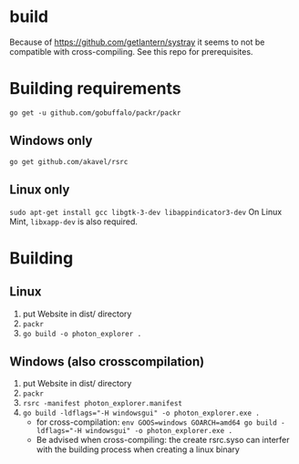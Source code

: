 # build
Because of https://github.com/getlantern/systray it seems to not be compatible with cross-compiling. See this repo for prerequisites.

# Building requirements
`go get -u github.com/gobuffalo/packr/packr`
## Windows only
`go get github.com/akavel/rsrc`
## Linux only
`sudo apt-get install gcc libgtk-3-dev libappindicator3-dev`
On Linux Mint, `libxapp-dev` is also required.
 
# Building
## Linux
1. put Website in dist/ directory 
2. `packr`
3. `go build -o photon_explorer .`

## Windows (also crosscompilation)
1. put Website in dist/ directory 
2. `packr`
3. `rsrc -manifest photon_explorer.manifest`
4. `go build -ldflags="-H windowsgui" -o photon_explorer.exe .`
    * for cross-compilation: `env GOOS=windows GOARCH=amd64 go build -ldflags="-H windowsgui" -o photon_explorer.exe .` 
    * Be advised when cross-compiling: the create rsrc.syso can interfer with the building process when creating a linux binary
